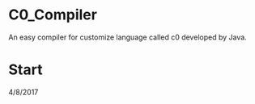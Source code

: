 # C0_Compiler

An easy compiler for customize language called c0 developed by Java.


# Start #

4/8/2017
